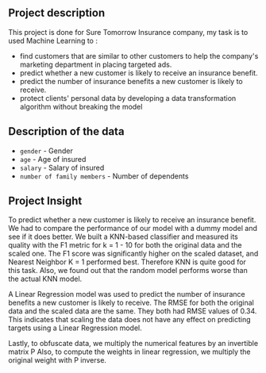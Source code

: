 ## Project description

This project is done for Sure Tomorrow Insurance company, my task is to used Machine Learning to :

- find customers that are similar to other customers to help the company's marketing department in placing targeted ads.
- predict whether a new customer is likely to receive an insurance benefit.
- predict the number of insurance benefits a new customer is likely to receive.
- protect clients' personal data by developing a data transformation algorithm without breaking the model

## Description of the data

- `gender` - Gender
- `age` - Age of insured
- `salary` - Salary of insured
- `number of family members` - Number of dependents

## **Project Insight**

To predict whether a new customer is likely to receive an insurance benefit. We had to compare the performance of our model with a dummy model and see if it does better. We built a KNN-based classifier and measured its quality with the F1 metric for k = 1 - 10 for both the original data and the scaled one. The F1 score was significantly higher on the scaled dataset, and Nearest Neighbor K = 1 performed best. Therefore KNN is quite good for this task. Also, we found out that the random model performs worse than the actual KNN model.

A Linear Regression model was used to predict the number of insurance benefits a new customer is likely to receive. The RMSE for both the original data and the scaled data are the same. They both had RMSE values of 0.34. This indicates that scaling the data does not have any effect on predicting targets using a Linear Regression model.

Lastly, to obfuscate data, we multiply the numerical features by an invertible matrix P Also, to compute the weights in linear regression, we multiply the original weight with P inverse.


